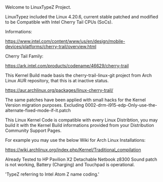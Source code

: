 Welcome to LinuxTypeZ Project.

LinuxTypez included the Linux 4.20.6, current stable patched and modified to be Compatible with Intel Cherry Tail CPUs (SoCs).

Informations:

https://www.intel.com/content/www/us/en/design/mobile-devices/platforms/cherry-trail/overview.html

Cherry Tail Family:

https://ark.intel.com/products/codename/46629/cherry-trail

This Kernel Build made basis the cherry-trail-linux-git project from Arch Linux AUR repository, that this is at inactive status.

https://aur.archlinux.org/packages/linux-cherry-trail/

The same patches have been applied with small hacks for the Kernel Version migration purposes. Excluding 0002-drm-i915-edp-Only-use-the-alternate-fixed-mode-if-it.patch

This Linux Kernel Code is compatible with every Linux Distribtion, you may build it with the Kernel Build informations provided from your Distribution Community Support Pages.

For example you may use the below Wiki for Arch Linux Installations:

https://wiki.archlinux.org/index.php/Kernel/Traditional_compilation

Already Tested to HP Pavilion X2 Detachable Netbook z8300
Sound patch is not working, Battery (Charging) and Touchpad is operational.

'TypeZ referring to Intel Atom Z name coding.'
